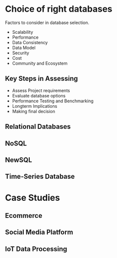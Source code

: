 # Choice of right databases
Factors to consider in database selection.
- Scalability
- Performance
- Data Consistency
- Data Model
- Security
- Cost
- Community and Ecosystem

## Key Steps in Assessing
- Assess Project requirements
- Evaluate database options
- Performance Testing and Benchmarking
- Longterm Implications
- Making final decision




## Relational Databases

## NoSQL

## NewSQL

## Time-Series Database


# Case Studies

## Ecommerce

## Social Media Platform

## IoT Data Processing

